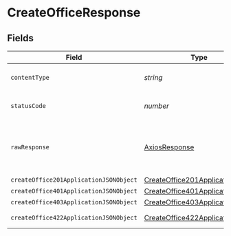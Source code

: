 # CreateOfficeResponse


## Fields

| Field                                                                                       | Type                                                                                        | Required                                                                                    | Description                                                                                 |
| ------------------------------------------------------------------------------------------- | ------------------------------------------------------------------------------------------- | ------------------------------------------------------------------------------------------- | ------------------------------------------------------------------------------------------- |
| `contentType`                                                                               | *string*                                                                                    | :heavy_check_mark:                                                                          | HTTP response content type for this operation                                               |
| `statusCode`                                                                                | *number*                                                                                    | :heavy_check_mark:                                                                          | HTTP response status code for this operation                                                |
| `rawResponse`                                                                               | [AxiosResponse](https://axios-http.com/docs/res_schema)                                     | :heavy_minus_sign:                                                                          | Raw HTTP response; suitable for custom response parsing                                     |
| `createOffice201ApplicationJSONObject`                                                      | [CreateOffice201ApplicationJSON](../../models/operations/createoffice201applicationjson.md) | :heavy_minus_sign:                                                                          | Created                                                                                     |
| `createOffice401ApplicationJSONObject`                                                      | [CreateOffice401ApplicationJSON](../../models/operations/createoffice401applicationjson.md) | :heavy_minus_sign:                                                                          | Unauthenticated                                                                             |
| `createOffice403ApplicationJSONObject`                                                      | [CreateOffice403ApplicationJSON](../../models/operations/createoffice403applicationjson.md) | :heavy_minus_sign:                                                                          | Forbidden                                                                                   |
| `createOffice422ApplicationJSONObject`                                                      | [CreateOffice422ApplicationJSON](../../models/operations/createoffice422applicationjson.md) | :heavy_minus_sign:                                                                          | Invalid data posted                                                                         |